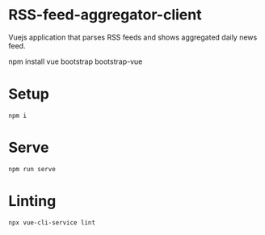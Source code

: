# RSS-feed-aggregator-client
Vuejs application that parses RSS feeds and shows aggregated daily news feed. 

npm install vue bootstrap bootstrap-vue 

# Setup

```
npm i
```

# Serve
```
npm run serve
```
# Linting

```
npx vue-cli-service lint
```

